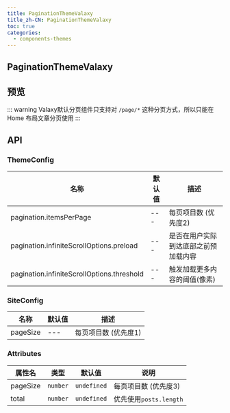 ```yaml
---
title: PaginationThemeValaxy
title_zh-CN: PaginationThemeValaxy
toc: true
categories:
  - components-themes
---
```


## PaginationThemeValaxy

## 预览

<PaginationThemeValaxyPG />

::: warning
Valaxy默认分页组件只支持对 `/page/*` 这种分页方式，所以只能在 Home 布局文章分页使用
:::

## API

### ThemeConfig

| 名称 | 默认值 | 描述 |
| ---- | ---- | ---- |
| pagination.itemsPerPage | --- | 每页项目数 (优先度2) |
| pagination.infiniteScrollOptions.preload | --- | 是否在用户实际到达底部之前预加载内容 |
| pagination.infiniteScrollOptions.threshold | --- | 触发加载更多内容的阈值(像素) |

### SiteConfig

| 名称 | 默认值 | 描述 |
| ---- | ---- | ---- |
| pageSize | --- | 每页项目数 (优先度1) |

### Attributes

| 属性名 | 类型 | 默认值 | 说明 |
| ---- | ---- | ---- | ---- |
| pageSize | `number` | `undefined` | 每页项目数 (优先度3) |
| total | `number` | `undefined` | 优先使用`posts.length` |
